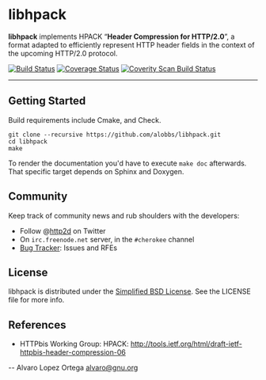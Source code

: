 # libhpack
**libhpack** implements HPACK “**Header Compression for HTTP/2.0**”, a format adapted to efficiently represent HTTP header fields in the context of the upcoming HTTP/2.0 protocol.

[![Build Status](https://travis-ci.org/alobbs/libhpack.png?branch=master)](https://travis-ci.org/alobbs/libhpack) [![Coverage Status](https://coveralls.io/repos/alobbs/libhpack/badge.png?branch=master)](https://coveralls.io/r/alobbs/libhpack?branch=master) [![Coverity Scan Build Status](https://scan.coverity.com/projects/1496/badge.svg)](https://scan.coverity.com/projects/1496)

***


## Getting Started
Build requirements include Cmake, and Check.

```
git clone --recursive https://github.com/alobbs/libhpack.git
cd libhpack
make
```
To render the documentation you'd have to execute ```make doc``` afterwards. That specific target depends on Sphinx and Doxygen.

## Community
Keep track of community news and rub shoulders with the developers:

* Follow @[http2d](https://twitter.com/http2d) on Twitter
* On `irc.freenode.net` server, in the `#cherokee` channel
* [Bug Tracker](https://github.com/alobbs/libhpack/issues): Issues and RFEs

## License
libhpack is distributed under the [Simplified BSD License](http://opensource.org/licenses/BSD-2-Clause). See the LICENSE file for more info.

## References
* HTTPbis Working Group: HPACK:
http://tools.ietf.org/html/draft-ietf-httpbis-header-compression-06

--
Alvaro Lopez Ortega
[alvaro@gnu.org](mail:alvaro@gnu.org)

